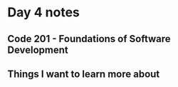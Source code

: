 # Day 4 notes

## Code 201 - Foundations of Software Development

## Things I want to learn more about
